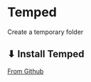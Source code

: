 ﻿# Temped
Create a temporary folder 

## ⬇ Install Temped

[From Github](https://github.com/Piarre/Temped)